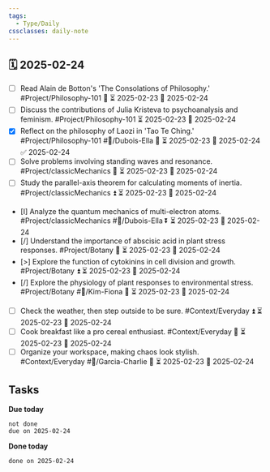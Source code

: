 ```yaml
---
tags:
  - Type/Daily
cssclasses: daily-note
---
```


## 🗓️ 2025-02-24

- [ ] Read Alain de Botton's 'The Consolations of Philosophy.' #Project/Philosophy-101 🔽 ⏳ 2025-02-23 📅 2025-02-24
- [ ] Discuss the contributions of Julia Kristeva to psychoanalysis and feminism. #Project/Philosophy-101 ⏳ 2025-02-23 📅 2025-02-24
- [x] Reflect on the philosophy of Laozi in 'Tao Te Ching.' #Project/Philosophy-101 #👤/Dubois-Ella 🔼 ⏳ 2025-02-23 📅 2025-02-24 ✅ 2025-02-24
- [ ] Solve problems involving standing waves and resonance. #Project/classicMechanics 🔺 ⏳ 2025-02-23 📅 2025-02-24
- [ ] Study the parallel-axis theorem for calculating moments of inertia. #Project/classicMechanics ⏫ ⏳ 2025-02-23 📅 2025-02-24
- [I] Analyze the quantum mechanics of multi-electron atoms. #Project/classicMechanics #👤/Dubois-Ella ⏬ ⏳ 2025-02-23 📅 2025-02-24
- [/] Understand the importance of abscisic acid in plant stress responses. #Project/Botany 🔽 ⏳ 2025-02-23 📅 2025-02-24
- [>] Explore the function of cytokinins in cell division and growth. #Project/Botany ⏫ ⏳ 2025-02-23 📅 2025-02-24
- [/] Explore the physiology of plant responses to environmental stress. #Project/Botany #👤/Kim-Fiona 🔼 ⏳ 2025-02-23 📅 2025-02-24
- [ ] Check the weather, then step outside to be sure. #Context/Everyday ⏫ ⏳ 2025-02-23 📅 2025-02-24
- [ ] Cook breakfast like a pro cereal enthusiast. #Context/Everyday 🔺 ⏳ 2025-02-23 📅 2025-02-24
- [ ] Organize your workspace, making chaos look stylish. #Context/Everyday #👤/Garcia-Charlie 🔽 ⏳ 2025-02-23 📅 2025-02-24

## Tasks

**Due today**

```tasks
not done
due on 2025-02-24
```

**Done today**

```tasks
done on 2025-02-24
```
            